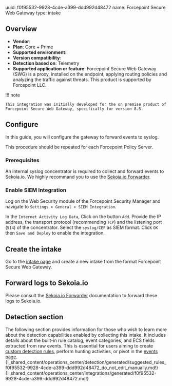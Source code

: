 uuid: f0f95532-9928-4cde-a399-ddd992d48472
name: Forcepoint Secure Web Gateway
type: intake

## Overview
- **Vendor**:
- **Plan**: Core + Prime
- **Supported environment**:
- **Version compatibility**:
- **Detection based on**: Telemetry
- **Supported application or feature**:
Forcepoint Secure Web Gateway (SWG) is a proxy, installed on the endpoint, applying routing policies and analyzing the traffic against threats.
This product is supported by Forcepoint LLC.

!!! note

    This integration was initially developed for the on premise product of Forcepoint Secure Web Gateway, specifically for version 8.5.



## Configure

In this guide, you will configure the gateway to forward events to syslog.

This procedure should be repeated for each Forcepoint Policy Server.

### Prerequisites

An internal syslog concentrator is required to collect and forward events to Sekoia.io. We highly recommand you to use the [Sekoia.io Forwarder](/integration/ingestion_methods/syslog/sekoiaio_forwarder/).


### Enable SIEM Integration

Log on the Web Security module of the Forcepoint Security Manager and navigate to `Settings > General > SIEM Integration`.

In the `Internet Activity Log Data`, Click on the button `Add`.
Provide the IP address, the transport protocol (recommending `TCP`) and the listening port (`514`) of the concentrator.
Select the `syslog/CEF` as SIEM format. Click `OK` then `Save and Deploy` to enable the integration.

## Create the intake

Go to the [intake page](https://app.sekoia.io/operations/intakes) and create a new intake from the format Forcepoint Secure Web Gateway.


## Forward logs to Sekoia.io

Please consult the [Sekoia.io Forwarder](../../../ingestion_methods/sekoiaio_forwarder/) documentation to forward these logs to Sekoia.io.

## Detection section

The following section provides information for those who wish to learn more about the detection capabilities enabled by collecting this intake. It includes details about the built-in rule catalog, event categories, and ECS fields extracted from raw events. This is essential for users aiming to create [custom detection rules](/docs/xdr/features/detect/sigma.md), perform hunting activities, or pivot in the [events page](/docs/xdr/features/investigate/events.md).
{!_shared_content/operations_center/detection/generated/suggested_rules_f0f95532-9928-4cde-a399-ddd992d48472_do_not_edit_manually.md!}
{!_shared_content/operations_center/integrations/generated/f0f95532-9928-4cde-a399-ddd992d48472.md!}

